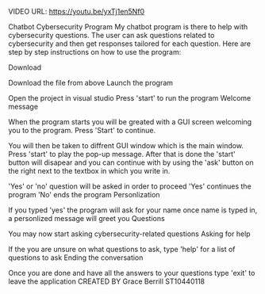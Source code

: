 VIDEO URL: https://youtu.be/yxTj1en5Nf0

Chatbot Cybersecurity Program 
My chatbot program is there to help with cybersecurity questions. 
The user can ask questions related to cybersecurity and then get responses tailored for each question. 
Here are step by step instructions on how to use the program:

Download

Download the file from above
Launch the program

Open the project in visual studio
Press 'start' to run the program
Welcome message

When the program starts you will be greated with a GUI screen welcoming you to the program.
Press 'Start' to continue.

You will then be taken to diffrent GUI window which is the main window. Press 'start' to play the pop-up message.
After that is done the 'start' button will disapear and you can continue with by using the 'ask' button on the right next to the textbox in which you write in.

'Yes' or 'no' question will be asked in order to proceed
'Yes' continues the program
'No' ends the program
Personlization

If you typed 'yes' the program will ask for your name
once name is typed in, a personlized message will greet you
Questions

You may now start asking cybersecurity-related questions
Asking for help

If the you are unsure on what questions to ask, type 'help' for a list of questions to ask
Ending the conversation

Once you are done and have all the answers to your questions type 'exit' to leave the application
CREATED BY Grace Berrill ST10440118
